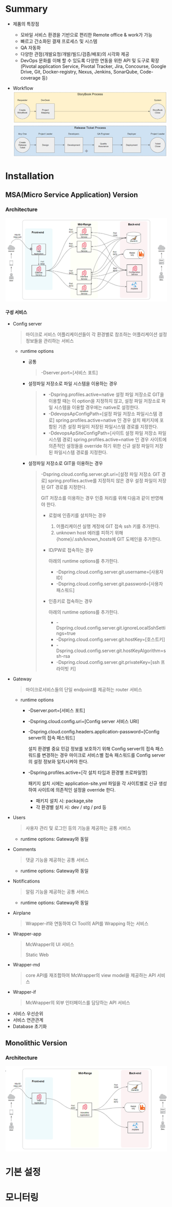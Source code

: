 # Summary

- 제품의 특장점

  - 모바일 서비스 환경을 기반으로 편리한 Remote office & work가 가능
  - 빠르고 간소화된 결재 프로세스 및 시스템
  - QA 자동화
  - 다양한 관점(개발요청/개발/빌드/검증/배포)의 시각화 제공
  - DevOps 문화를 이해 할 수 있도록 다양한 연동을 위한 API 및 도구로 확장(Pivotal application Service, Pivotal Tracker, Jira, Concourse, Google Drive, Git, Docker-registry, Nexus, Jenkins, SonarQube, Code-coverage 등)

- Workflow
  ![WorkFlow](./assets/images/workflow.png)

# Installation

## MSA(Micro Service Application) Version

### Architecture

![Architecture](./assets/images/msa_architecture.png)

#### 구성 서비스

- Config server

  > 마이크로 서비스 어플리케이션들이 각 환경별로 참조하는 어플리케이션 설정 정보들을 관리하는 서비스

  - runtime options

    - 공통
      > -Dserver.port=[서비스 포트]
    - 설정파일 저장소로 파일 시스템을 이용하는 경우

      > - -Dspring.profiles.active=native
      >   설정 파일 저장소로 GIT을 이용할 때는 이 option을 지정하지 않고, 설정 파일 저장소로 파일 시스템을 이용할 경우에는 native로 설정한다.
      > - -DdevopsApConfigPath=[설정 파일 저장소 파일시스템 경로]
      >   spring.profiles.active=native 인 경우 설치 패키지에 포함된 기존 설정 파일이 저장된 파일시스템 경로를 지정한다.
      > - -DdevopsApSiteConfigPath=[사이트 설정 파일 저장소 파일시스템 경로]
      >   spring.profiles.active=native 인 경우 사이트에 의존적인 설정들을 override 하기 위한 신규 설정 파일이 저장된 파일시스템 경로를 지정한다.

    - 설정파일 저장소로 GIT을 이용하는 경우
      > -Dspring.cloud.config.server.git.uri=[설정 파일 저장소 GIT 경로]
      > spring.profiles.active를 지정하지 않은 경우 설정 파일이 저장된 GIT 경로를 지정한다.
      >
      > GIT 저장소를 이용하는 경우 인증 처리를 위해 다음과 같이 반영해야 한다.
      >
      > - 로컬에 인증키를 설치하는 경우
      >
      >   1.  어플리케이션 실행 계정에 GIT 접속 ssh 키를 추가한다.
      >   2.  unknown host 에러를 피하기 위해 {home}/.ssh/known_hosts에 GIT 도메인을 추가한다.
      >
      > - ID/PW로 접속하는 경우
      >
      >   아래의 runtime options를 추가한다.
      >
      >   - -Dspring.cloud.config.server.git.username=[사용자ID]
      >   - -Dspring.cloud.config.server.git.password=[사용자 패스워드]
      >
      > - 인증키로 접속하는 경우
      >
      >   아래의 runtime options를 추가한다.
      >
      >   - -Dspring.cloud.config.server.git.ignoreLocalSshSettings=true
      >   - -Dspring.cloud.config.server.git.hostKey=[호스트키]
      >   - -Dspring.cloud.config.server.git.hostKeyAlgorithm=ssh-rsa
      >   - -Dspring.cloud.config.server.git.privateKey=[ssh 프라이빗 키]

- Gateway

  > 마이크로서비스들의 단일 endpoint를 제공하는 router 서비스

  - runtime options

    - -Dserver.port=[서비스 포트]
    - -Dspring.cloud.config.uri=[Config server 서비스 URI]
    - -Dspring.cloud.config.headers.application-password=[Config server의 접속 패스워드]

      설치 환경별 중요 민감 정보를 보호하기 위해 Config server의 접속 패스워드를 변경하는 경우 마이크로 서비스별 접속 패스워드를 Config server의 설정 정보와 일치시켜야 한다.

    - -Dspring.profiles.active=[각 설치 타입과 환경별 프로파일명]

      패키지 설치 시에는 application-site.yml 파일을 각 사이트별로 신규 생성하여 사이트에 의존적인 설정을 override 한다.

      - 패키지 설치 시: package,site
      - 각 환경별 설치 시: dev / stg / prd 등

- Users

  > 사용자 관리 및 로그인 등의 기능을 제공하는 공통 서비스

  - runtime options: Gateway와 동일

- Comments

  > 댓글 기능을 제공하는 공통 서비스

  - runtime options: Gateway와 동일

- Notifications

  > 알림 기능을 제공하는 공통 서비스

  - runtime options: Gateway와 동일

- Airplane

  > Wrapper-if와 연동하여 CI Tool의 API를 Wrapping 하는 서비스

- Wrapper-app

  > McWrapper의 UI 서비스
  >
  > Static Web

- Wrapper-md

  > core API를 재조합하여 McWrapper의 view model을 제공하는 API 서비스

- Wrapper-if
  > McWrapper의 외부 인터페이스를 담당하는 API 서비스

* 서비스 우선순위
* 서비스 연관관계
* Database 초기화

## Monolithic Version

### Architecture

![Architecture](./assets/images/monolithic_architecture.png)

# 기본 설정

# 모니터링
